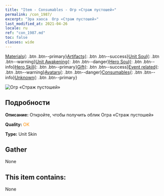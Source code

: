 ```yaml
---
title: "Item - Consumables - Огр «Страж пустошей»"
permalink: /con_1987/
excerpt: "Эра хаоса  Огр «Страж пустошей»"
last_modified_at: 2021-04-26
locale: ru
ref: "con_1987.md"
toc: false
classes: wide
---
```

 [Materials](/ItemsRU/){: .btn .btn--primary}[Artifacts](/ItemsRU/Artifacts/){: .btn .btn--success}[Unit Soul](/ItemsRU/UnitSoul/){: .btn .btn--warning}[Unit Awakening](/ItemsRU/UnitAwakening/){: .btn .btn--danger}[Hero Soul](/ItemsRU/HeroSoul/){: .btn .btn--info}[Hero Skill](/ItemsRU/HeroSkill/){: .btn .btn--primary}[Gift](/ItemsRU/Gift/){: .btn .btn--success}[Event related](/ItemsRU/Events/){: .btn .btn--warning}[Avatars](/ItemsRU/Avatars/){: .btn .btn--danger}[Consumables](/ItemsRU/Consumables/){: .btn .btn--info}[Unknown](/ItemsRU/Unknown/){: .btn .btn--primary}

 ![Огр «Страж пустошей»](/images/u/ti_shirenmopifu.jpg)

## Подробности
 **Описание:** Откройте, чтобы получить облик Огра «Страж пустошей»

 **Quality:** <span style="color: #FF8C00">OK</span>

 **Type:** Unit Skin

## Gather

  None

## This item contains:

  None

